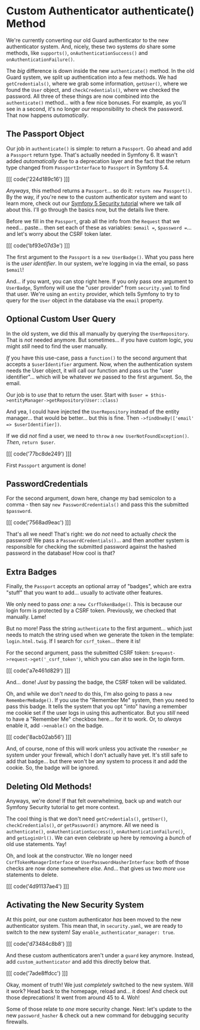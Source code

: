 # Custom Authenticator authenticate() Method

We're currently converting our old Guard authenticator to the new authenticator
system. And, nicely, these two systems *do* share some methods, like `supports()`,
`onAuthenticationSuccess()` and `onAuthenticationFailure()`.

The *big* difference is down inside the new `authenticate()` method. In the old Guard
system, we split up authentication into a few methods. We had `getCredentials()`,
where we grab some information, `getUser()`, where we found the `User` object, and
`checkCredentials()`, where we checked the password. All three of these things are
now combined into the `authenticate()` method... with a few nice bonuses. For example,
as you'll see in a second, it's no longer *our* responsibility to check the password.
That now happens *automatically*.

## The Passport Object

Our job in `authenticate()` is simple: to return a `Passport`. Go ahead and add a
`Passport` return type. That's actually needed in Symfony 6. It wasn't added
*automatically* due to a deprecation layer and the fact that the return type changed
from `PassportInterface` to `Passport` in Symfony 5.4.

[[[ code('224d189c16') ]]]

*Anyways*, this method returns a `Passport`... so do it: `return new Passport()`.
By the way, if you're new to the custom authenticator system and want to learn
more, check out our [Symfony 5 Security tutorial](https://symfonycasts.com/screencast/symfony5-security)
where we talk *all* about this. I'll go through the basics now, but the details
live there.

Before we fill in the `Passport`, grab all the info from the `Request` that we
need... paste... then set each of these as variables:
`$email =`, `$password =`... and let's worry about the CSRF token later.

[[[ code('bf93e07d3e') ]]]

The first argument to the `Passport` is a `new UserBadge()`. What you pass here
is the *user identifier*. In our system, we're logging in via the email, so pass
`$email`!

And... if you want, you can stop right here. If you only pass one argument to
`UserBadge`, Symfony will use the "user provider" from `security.yaml` to
find that user. We're using an `entity` provider, which tells Symfony to try to
query for the `User` object in the database via the `email` property.

## Optional Custom User Query

In the old system, we did this all manually by querying the `UserRepository`.
That is *not* needed anymore. But sometimes... if you have custom logic, you
might *still* need to find the user manually.

*If* you have this use-case, pass a `function()` to the second argument that accepts
a `$userIdentifier` argument. Now, when the authentication system needs the User
object, it will call our function and pass us the "user identifier"... which will
be whatever *we* passed to the first argument. So, the email.

Our job is to *use* that to return the user. Start with
`$user = $this->entityManager->getRepository(User::class)`

And yea, I could have injected the `UserRepository` instead of the entity manager...
that would be better... but this is fine. Then
`->findOneBy(['email' => $userIdentifier])`.

If we did *not* find a user, we need to `throw` a `new UserNotFoundException()`.
*Then*, `return $user`.

[[[ code('77bc8de249') ]]]

First `Passport` argument is done!

## PasswordCredentials

For the second argument, down here, change my bad semicolon to a comma - then say
`new PasswordCredentials()` and pass this the submitted `$password`.

[[[ code('7568ad9eac') ]]]

That's all we need! That's right: we do *not* need to actually *check* the password!
We pass a `PasswordCredentials()`... and then another system is responsible for
checking the submitted password against the hashed password in the database! How
cool is that?

## Extra Badges

Finally, the `Passport` accepts an optional array of "badges", which are extra
"stuff" that you want to add... usually to activate other features.

We only need to pass *one*: a `new CsrfTokenBadge()`. This is because our login
form is protected by a CSRF token. Previously, we checked that manually. Lame!

But no more! Pass the string `authenticate` to the first argument... which just
needs to match the string used when we generate the token in the template:
`login.html.twig`. If I search for `csrf_token`... there it is!

For the second argument, pass the submitted CSRF token:
`$request->request->get('_csrf_token')`, which you can also see in the login form.

[[[ code('a7e461d829') ]]]

And... done! *Just* by passing the badge, the CSRF token will be validated.

Oh, and while we don't *need* to do this, I'm also going to pass a
`new RememberMeBadge()`. If you use the "Remember Me" system, then you need to
pass this badge. It tells the system that you opt "into" having a remember me
cookie set if the user logs in using this authenticator. But you *still* need to
have a "Remember Me" checkbox here... for it to work. Or, to *always* enable it,
add `->enable()` on the badge.

[[[ code('8acb02ab56') ]]]

And, of course, none of this will work unless you activate the `remember_me`
system under your firewall, which I don't actually have yet. It's still safe
to add that badge... but there won't be any system to process it and add the
cookie. So, the badge will be ignored.

## Deleting Old Methods!

Anyways, we're done! If that felt overwhelming, back up and watch our Symfony
Security tutorial to get more context.

The cool thing is that we don't need `getCredentials()`, `getUser()`,
`checkCredentials()`, *or* `getPassword()` anymore. All we need is
`authenticate()`, `onAuthenticationSuccess()`, `onAuthenticationFailure()`, and
`getLoginUrl()`. We can even celebrate up here by removing a *bunch* of old use
statements. Yay!

Oh, and look at the constructor. We no longer need `CsrfTokenManagerInterface`
or `UserPasswordHasherInterface`: both of those checks are now done somewhere *else*.
And... that gives us two *more* `use` statements to delete.

[[[ code('4d91137ae4') ]]]

## Activating the New Security System

At this point, our one custom authenticator *has* been moved to the new authenticator
system. This mean that, in `security.yaml`, we are ready to switch to the new system!
Say `enable_authenticator_manager: true`.

[[[ code('d73484c8b8') ]]]

And these custom authenticators aren't under a `guard` key anymore. Instead,
add `custom_authenticator` and add this directly below that.

[[[ code('7ade8ffdcc') ]]]

Okay, moment of truth! We just *completely* switched to the new system. Will
it work? Head back to the homepage, reload and... it does! And check out those
deprecations! It went from around 45 to 4. Woh!

Some of those relate to *one* more security change. Next: let's update
to the new `password_hasher` & check out a new command for debugging security
firewalls.
